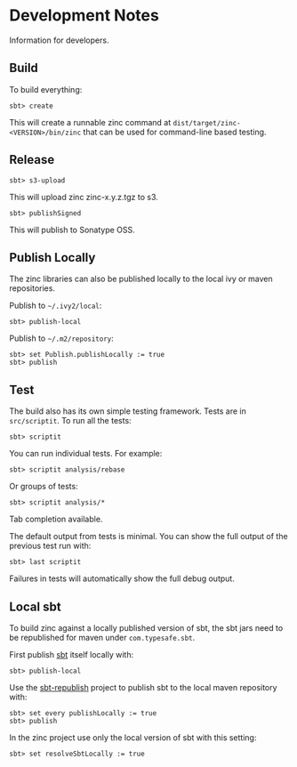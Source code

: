 Development Notes
=================

Information for developers.


Build
-----

To build everything:

    sbt> create

This will create a runnable zinc command at `dist/target/zinc-<VERSION>/bin/zinc`
that can be used for command-line based testing.


Release
-------

    sbt> s3-upload

This will upload zinc zinc-x.y.z.tgz to s3.

    sbt> publishSigned

This will publish to Sonatype OSS.

Publish Locally
---------------

The zinc libraries can also be published locally to the local ivy or maven
repositories.

Publish to `~/.ivy2/local`:

    sbt> publish-local

Publish to `~/.m2/repository`:

    sbt> set Publish.publishLocally := true
    sbt> publish


Test
----

The build also has its own simple testing framework. Tests are in `src/scriptit`.
To run all the tests:

    sbt> scriptit

You can run individual tests. For example:

    sbt> scriptit analysis/rebase

Or groups of tests:

    sbt> scriptit analysis/*

Tab completion available.

The default output from tests is minimal. You can show the full output of the
previous test run with:

    sbt> last scriptit

Failures in tests will automatically show the full debug output.


Local sbt
---------

To build zinc against a locally published version of sbt, the sbt jars need to
be republished for maven under `com.typesafe.sbt`.

First publish [sbt] itself locally with:

    sbt> publish-local

Use the [sbt-republish] project to publish sbt to the local maven repository
with:

    sbt> set every publishLocally := true
    sbt> publish

In the zinc project use only the local version of sbt with this setting:

    sbt> set resolveSbtLocally := true

[sbt]: https://github.com/harrah/xsbt
[sbt-republish]: https://github.com/typesafehub/sbt-republish
